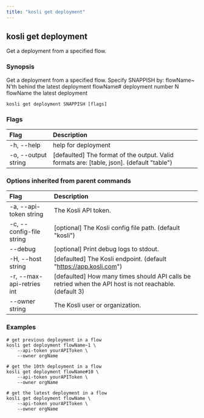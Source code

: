 ```yaml
---
title: "kosli get deployment"
---
```


## kosli get deployment

Get a deployment from a specified flow.

### Synopsis

Get a deployment from a specified flow.
Specify SNAPPISH by:
	flowName~<N>  N'th behind the latest deployment
	flowName#<N>  deployment number N
	flowName      the latest deployment

```shell
kosli get deployment SNAPPISH [flags]
```

### Flags
| Flag | Description |
| :--- | :--- |
|    -h, --help  |  help for deployment  |
|    -o, --output string  |  [defaulted] The format of the output. Valid formats are: [table, json]. (default "table")  |


### Options inherited from parent commands
| Flag | Description |
| :--- | :--- |
|    -a, --api-token string  |  The Kosli API token.  |
|    -c, --config-file string  |  [optional] The Kosli config file path. (default "kosli")  |
|        --debug  |  [optional] Print debug logs to stdout.  |
|    -H, --host string  |  [defaulted] The Kosli endpoint. (default "https://app.kosli.com")  |
|    -r, --max-api-retries int  |  [defaulted] How many times should API calls be retried when the API host is not reachable. (default 3)  |
|        --owner string  |  The Kosli user or organization.  |


### Examples

```shell
# get previous deployment in a flow
kosli get deployment flowName~1 \
	--api-token yourAPIToken \
	--owner orgName

# get the 10th deployment in a flow
kosli get deployment flowName#10 \
	--api-token yourAPIToken \
	--owner orgName

# get the latest deployment in a flow
kosli get deployment flowName \
	--api-token yourAPIToken \
	--owner orgName
```

